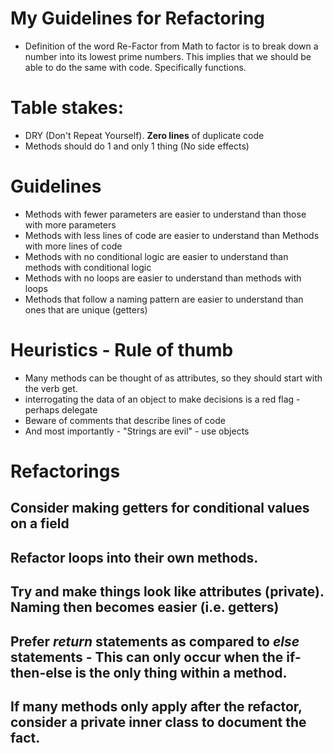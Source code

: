 
# My Guidelines for Refactoring
- Definition of the word Re-Factor
    from Math to factor is to break down a number into its lowest prime numbers. This implies
    that we should be able to do the same with code. Specifically functions.

# Table stakes:
- DRY (Don't Repeat Yourself).  **Zero lines** of duplicate code
- Methods should do 1 and only 1 thing (No side effects)

# Guidelines
- Methods with fewer parameters are easier to understand than those with more parameters
- Methods with less lines of code are easier to understand than Methods with more lines of code
- Methods with no conditional logic are easier to understand than methods with conditional logic
- Methods with no loops are easier to understand than methods with loops
- Methods that follow a naming pattern are easier to understand than ones that are unique (getters)

# Heuristics - Rule of thumb
- Many methods can be thought of as attributes, so they should start with the verb get.
- interrogating the data of an object to make decisions is a red flag - perhaps delegate
- Beware of comments that describe lines of code
- And most importantly - "Strings are evil" - use objects

# Refactorings
## Consider making getters for conditional values on a field

## Refactor loops into their own methods.

## Try and make things look like attributes (private). Naming then becomes easier (i.e. getters)

## Prefer ***return*** statements as compared to ***else*** statements - This can only occur when the if-then-else is the only thing within a method.

## If many methods only apply after the refactor, consider a private inner class to document the fact.
